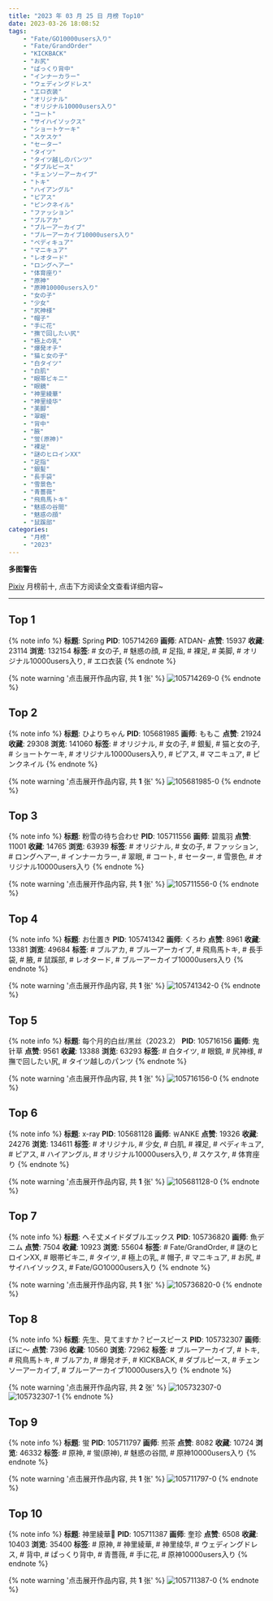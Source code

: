 ```yaml
---
title: "2023 年 03 月 25 日 月榜 Top10"
date: 2023-03-26 18:08:52
tags:
    - "Fate/GO10000users入り"
    - "Fate/GrandOrder"
    - "KICKBACK"
    - "お尻"
    - "ぱっくり背中"
    - "インナーカラー"
    - "ウェディングドレス"
    - "エロ衣装"
    - "オリジナル"
    - "オリジナル10000users入り"
    - "コート"
    - "サイハイソックス"
    - "ショートケーキ"
    - "スケスケ"
    - "セーター"
    - "タイツ"
    - "タイツ越しのパンツ"
    - "ダブルピース"
    - "チェンソーアーカイブ"
    - "トキ"
    - "ハイアングル"
    - "ピアス"
    - "ピンクネイル"
    - "ファッション"
    - "ブルアカ"
    - "ブルーアーカイブ"
    - "ブルーアーカイブ10000users入り"
    - "ペディキュア"
    - "マニキュア"
    - "レオタード"
    - "ロングヘアー"
    - "体育座り"
    - "原神"
    - "原神10000users入り"
    - "女の子"
    - "少女"
    - "尻神様"
    - "帽子"
    - "手に花"
    - "撫で回したい尻"
    - "極上の乳"
    - "爆発オチ"
    - "猫と女の子"
    - "白タイツ"
    - "白肌"
    - "眼帯ビキニ"
    - "眼鏡"
    - "神里綾華"
    - "神里绫华"
    - "美脚"
    - "翠眼"
    - "背中"
    - "腋"
    - "蛍(原神)"
    - "裸足"
    - "謎のヒロインXX"
    - "足指"
    - "銀髪"
    - "長手袋"
    - "雪景色"
    - "青薔薇"
    - "飛鳥馬トキ"
    - "魅惑の谷間"
    - "魅惑の顔"
    - "鼠蹊部"
categories:
    - "月榜"
    - "2023"
---
```


<i class="fa fa-triangle-exclamation"></i>**多图警告**<i class="fa fa-triangle-exclamation"></i>

[Pixiv](https://www.pixiv.net/) 月榜前十, 点击下方阅读全文查看详细内容~

<!-- more -->

---

## Top 1

{% note info %}
**标题**: Spring
**PID**: 105714269 **画师**: ATDAN-
**点赞**: 15937 **收藏**: 23114 **浏览**: 132154
**标签**: # 女の子, # 魅惑の顔, # 足指, # 裸足, # 美脚, # オリジナル10000users入り, # エロ衣装
{% endnote %}

{% note warning '点击展开作品内容, 共 **1** 张' %}
![105714269-0](https://i.pixiv.re/img-original/img/2023/02/26/13/21/00/105714269_p0.jpg)
{% endnote %}

## Top 2

{% note info %}
**标题**: ひよりちゃん
**PID**: 105681985 **画师**: ももこ
**点赞**: 21924 **收藏**: 29308 **浏览**: 141060
**标签**: # オリジナル, # 女の子, # 銀髪, # 猫と女の子, # ショートケーキ, # オリジナル10000users入り, # ピアス, # マニキュア, # ピンクネイル
{% endnote %}

{% note warning '点击展开作品内容, 共 **1** 张' %}
![105681985-0](https://i.pixiv.re/img-original/img/2023/02/25/00/36/12/105681985_p0.png)
{% endnote %}

## Top 3

{% note info %}
**标题**: 粉雪の待ち合わせ
**PID**: 105711556 **画师**: 碧風羽
**点赞**: 11001 **收藏**: 14765 **浏览**: 63939
**标签**: # オリジナル, # 女の子, # ファッション, # ロングヘアー, # インナーカラー, # 翠眼, # コート, # セーター, # 雪景色, # オリジナル10000users入り
{% endnote %}

{% note warning '点击展开作品内容, 共 **1** 张' %}
![105711556-0](https://i.pixiv.re/img-original/img/2023/02/26/00/02/02/105711556_p0.jpg)
{% endnote %}

## Top 4

{% note info %}
**标题**: お仕置き
**PID**: 105741342 **画师**: くろわ
**点赞**: 8961 **收藏**: 13381 **浏览**: 49684
**标签**: # ブルアカ, # ブルーアーカイブ, # 飛鳥馬トキ, # 長手袋, # 腋, # 鼠蹊部, # レオタード, # ブルーアーカイブ10000users入り
{% endnote %}

{% note warning '点击展开作品内容, 共 **1** 张' %}
![105741342-0](https://i.pixiv.re/img-original/img/2023/02/26/22/21/24/105741342_p0.png)
{% endnote %}

## Top 5

{% note info %}
**标题**: 每个月的白丝/黑丝（2023.2）
**PID**: 105716156 **画师**: 鬼针草
**点赞**: 9561 **收藏**: 13388 **浏览**: 63293
**标签**: # 白タイツ, # 眼鏡, # 尻神様, # 撫で回したい尻, # タイツ越しのパンツ
{% endnote %}

{% note warning '点击展开作品内容, 共 **1** 张' %}
![105716156-0](https://i.pixiv.re/img-original/img/2023/02/26/02/51/04/105716156_p0.jpg)
{% endnote %}

## Top 6

{% note info %}
**标题**: x-ray
**PID**: 105681128 **画师**: ￦ANKE
**点赞**: 19326 **收藏**: 24276 **浏览**: 134611
**标签**: # オリジナル, # 少女, # 白肌, # 裸足, # ペディキュア, # ピアス, # ハイアングル, # オリジナル10000users入り, # スケスケ, # 体育座り
{% endnote %}

{% note warning '点击展开作品内容, 共 **1** 张' %}
![105681128-0](https://i.pixiv.re/img-original/img/2023/02/25/00/11/07/105681128_p0.jpg)
{% endnote %}

## Top 7

{% note info %}
**标题**: へそ丈メイドダブルエックス
**PID**: 105736820 **画师**: 魚デニム
**点赞**: 7504 **收藏**: 10923 **浏览**: 55604
**标签**: # Fate/GrandOrder, # 謎のヒロインXX, # 眼帯ビキニ, # タイツ, # 極上の乳, # 帽子, # マニキュア, # お尻, # サイハイソックス, # Fate/GO10000users入り
{% endnote %}

{% note warning '点击展开作品内容, 共 **1** 张' %}
![105736820-0](https://i.pixiv.re/img-original/img/2023/02/26/20/18/11/105736820_p0.jpg)
{% endnote %}

## Top 8

{% note info %}
**标题**: 先生、見てますか？ピースピース
**PID**: 105732307 **画师**: ぼに～
**点赞**: 7396 **收藏**: 10560 **浏览**: 72962
**标签**: # ブルーアーカイブ, # トキ, # 飛鳥馬トキ, # ブルアカ, # 爆発オチ, # KICKBACK, # ダブルピース, # チェンソーアーカイブ, # ブルーアーカイブ10000users入り
{% endnote %}

{% note warning '点击展开作品内容, 共 **2** 张' %}
![105732307-0](https://i.pixiv.re/img-original/img/2023/02/26/17/57/34/105732307_p0.png)
![105732307-1](https://i.pixiv.re/img-original/img/2023/02/26/17/57/34/105732307_p1.png)
{% endnote %}

## Top 9

{% note info %}
**标题**: 蛍
**PID**: 105711797 **画师**: 煎茶
**点赞**: 8082 **收藏**: 10724 **浏览**: 46332
**标签**: # 原神, # 蛍(原神), # 魅惑の谷間, # 原神10000users入り
{% endnote %}

{% note warning '点击展开作品内容, 共 **1** 张' %}
![105711797-0](https://i.pixiv.re/img-original/img/2023/02/26/00/06/25/105711797_p0.jpg)
{% endnote %}

## Top 10

{% note info %}
**标题**: 神里綾華💐
**PID**: 105711387 **画师**: 奎珍
**点赞**: 6508 **收藏**: 10403 **浏览**: 35400
**标签**: # 原神, # 神里綾華, # 神里绫华, # ウェディングドレス, # 背中, # ぱっくり背中, # 青薔薇, # 手に花, # 原神10000users入り
{% endnote %}

{% note warning '点击展开作品内容, 共 **1** 张' %}
![105711387-0](https://i.pixiv.re/img-original/img/2023/02/26/00/00/37/105711387_p0.jpg)
{% endnote %}
